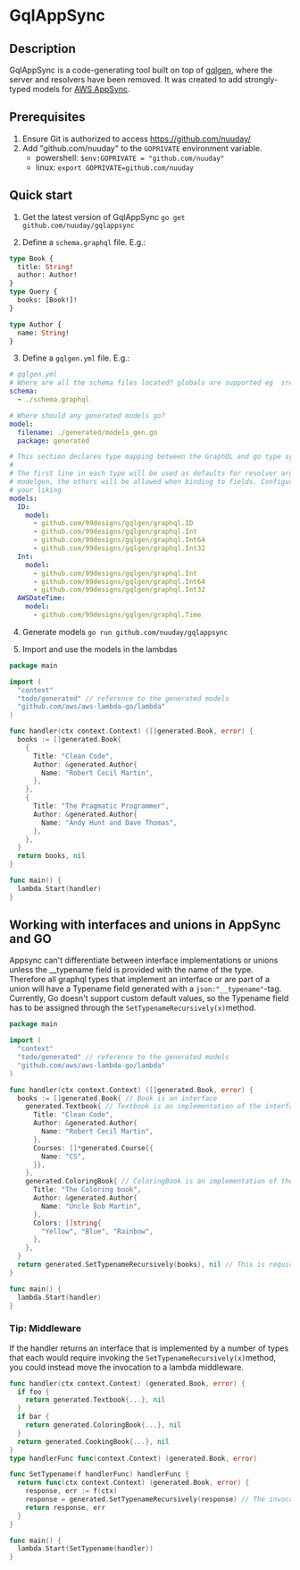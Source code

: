 # GqlAppSync

## Description

GqlAppSync is a code-generating tool built on top of [gqlgen](https://github.com/99designs/gqlgen), where the server and resolvers have been removed.
It was created to add strongly-typed models for [AWS AppSync](https://aws.amazon.com/appsync/).

## Prerequisites

1. Ensure Git is authorized to access https://github.com/nuuday/
2. Add "github.com/nuuday" to the `GOPRIVATE` environment variable.
   - powershell: `$env:GOPRIVATE = "github.com/nuuday"`
   - linux: `export GOPRIVATE=github.com/nuuday`

## Quick start

1. Get the latest version of GqlAppSync
   `go get github.com/nuuday/gqlappsync`

2. Define a `schema.graphql` file.
   E.g.:

```graphql
type Book {
  title: String!
  author: Author!
}
type Query {
  books: [Book!]!
}

type Author {
  name: String!
}
```

3. Define a `gqlgen.yml` file.
   E.g.:

```yaml
# gqlgen.yml
# Where are all the schema files located? globals are supported eg  src/**/*.graphqls
schema:
  - ./schema.graphql

# Where should any generated models go?
model:
  filename: ./generated/models_gen.go
  package: generated

# This section declares type mapping between the GraphQL and go type systems
#
# The first line in each type will be used as defaults for resolver arguments and
# modelgen, the others will be allowed when binding to fields. Configure them to
# your liking
models:
  ID:
    model:
      - github.com/99designs/gqlgen/graphql.ID
      - github.com/99designs/gqlgen/graphql.Int
      - github.com/99designs/gqlgen/graphql.Int64
      - github.com/99designs/gqlgen/graphql.Int32
  Int:
    model:
      - github.com/99designs/gqlgen/graphql.Int
      - github.com/99designs/gqlgen/graphql.Int64
      - github.com/99designs/gqlgen/graphql.Int32
  AWSDateTime:
    model:
      - github.com/99designs/gqlgen/graphql.Time
```

4. Generate models
    `go run github.com/nuuday/gqlappsync`

5. Import and use the models in the lambdas

```go
package main

import (
  "context"
  "todo/generated" // reference to the generated models
  "github.com/aws/aws-lambda-go/lambda"
)

func handler(ctx context.Context) ([]generated.Book, error) {
  books := []generated.Book{
    {
      Title: "Clean Code",
      Author: &generated.Author{
        Name: "Robert Cecil Martin",
      },
    },
    {
      Title: "The Pragmatic Programmer",
      Author: &generated.Author{
        Name: "Andy Hunt and Dave Thomas",
      },
    },
  }
  return books, nil
}

func main() {
  lambda.Start(handler)
}
```

## Working with interfaces and unions in AppSync and GO

Appsync can't differentiate between interface implementations or unions unless the __typename field is provided with the name of the type.
Therefore all graphql types that implement an interface or are part of a union will have a Typename field generated with a `json:"__typename"`-tag. Currently, Go doesn't support custom default values, so the Typename field has to be assigned through the `SetTypenameRecursively(x)`method.

```go
package main

import (
  "context"
  "todo/generated" // reference to the generated models
  "github.com/aws/aws-lambda-go/lambda"
)

func handler(ctx context.Context) ([]generated.Book, error) {
  books := []generated.Book{ // Book is an interface
    generated.Textbook{ // Textbook is an implementation of the interface 
      Title: "Clean Code",
      Author: &generated.Author{
        Name: "Robert Cecil Martin",
      },
      Courses: []*generated.Course{{
        Name: "CS",
      }},
    },
    generated.ColoringBook{ // ColoringBook is an implementation of the interface
      Title: "The Coloring book",
      Author: &generated.Author{
        Name: "Uncle Bob Martin",
      },
      Colors: []string{
        "Yellow", "Blue", "Rainbow",
      },
    },
  }
  return generated.SetTypenameRecursively(books), nil // This is required for Appsync to know which type is being returned.
}

func main() {
  lambda.Start(handler)
}
```

### Tip: Middleware
If the handler returns an interface that is implemented by a number of types that each would require invoking the `SetTypenameRecursively(x)`method, you could instead move the invocation to a lambda middleware.

```go
func handler(ctx context.Context) (generated.Book, error) {
  if foo {
    return generated.Textbook{...}, nil
  }
  if bar {
    return generated.ColoringBook{...}, nil
  }
  return generated.CookingBook{...}, nil
}
type handlerFunc func(context.Context) (generated.Book, error)

func SetTypename(f handlerFunc) handlerFunc {
  return func(ctx context.Context) (generated.Book, error) {
    response, err := f(ctx)
    response = generated.SetTypenameRecursively(response) // The invocation 
    return response, err
  }
}

func main() {
  lambda.Start(SetTypename(handler))
}
```
